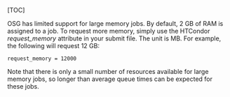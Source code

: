 [title]: - "Large Memory Jobs"

[TOC]

OSG has limited support for large memory jobs. By default, 2 GB of RAM is assigned to a job. To request more
memory, simply use the HTCondor *request_memory* attribute in your submit file. The unit is MB. For example,
the following will request 12 GB:

```
request_memory = 12000
```

Note that there is only a small number of resources available for large memory jobs, so longer than average
queue times can be expected for these jobs.

